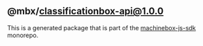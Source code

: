 ## @mbx/classificationbox-api@1.0.0

This is a generated package that is part of the
[machinebox-js-sdk](https://github.com/joetyson/machinebox-js-sdk) monorepo.
